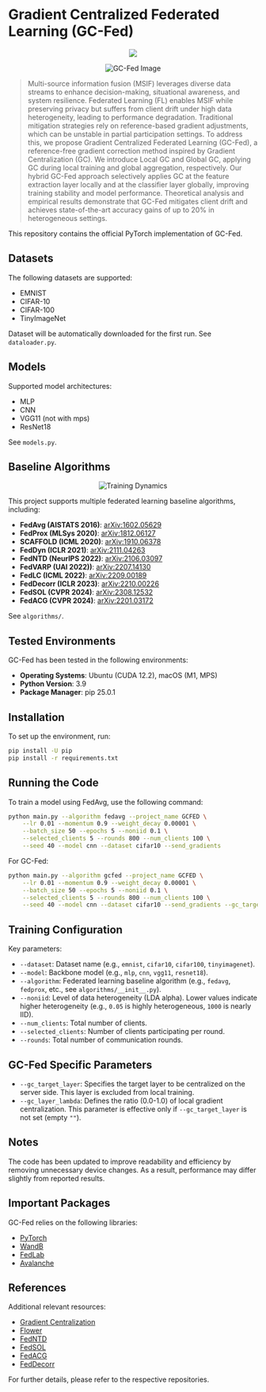 # Gradient Centralized Federated Learning (GC-Fed)
<p align="center">
        <a href="https://arxiv.org/abs/2503.13180"><img src="https://img.shields.io/badge/arXiv-2503.13180-b31c1c"></a>
</p>

<p align="center">
    <img src="https://github.com/user-attachments/assets/e8d00e05-c6c4-4734-bb3d-e5188f0066d0" alt="GC-Fed Image">
</p>

>Multi-source information fusion (MSIF) leverages diverse data streams to enhance decision-making, situational awareness, and system resilience. Federated Learning (FL) enables MSIF while preserving privacy but suffers from client drift under high data heterogeneity, leading to performance degradation. Traditional mitigation strategies rely on reference-based gradient adjustments, which can be unstable in partial participation settings. To address this, we propose Gradient Centralized Federated Learning (GC-Fed), a reference-free gradient correction method inspired by Gradient Centralization (GC). We introduce Local GC and Global GC, applying GC during local training and global aggregation, respectively. Our hybrid GC-Fed approach selectively applies GC at the feature extraction layer locally and at the classifier layer globally, improving training stability and model performance. Theoretical analysis and empirical results demonstrate that GC-Fed mitigates client drift and achieves state-of-the-art accuracy gains of up to 20% in heterogeneous settings.




This repository contains the official PyTorch implementation of GC-Fed.

## Datasets

The following datasets are supported:

- EMNIST
- CIFAR-10
- CIFAR-100
- TinyImageNet

Dataset will be automatically downloaded for the first run. See `dataloader.py`.

## Models

Supported model architectures:

- MLP
- CNN
- VGG11 (not with mps)
- ResNet18

See `models.py`.

## Baseline Algorithms
<p align="center">
    <img src="https://github.com/user-attachments/assets/acb90844-f338-4e70-bf12-956c950c947e" alt="Training Dynamics">
</p>

This project supports multiple federated learning baseline algorithms, including:

- **FedAvg (AISTATS 2016)**: [arXiv:1602.05629](https://arxiv.org/abs/1602.05629)
- **FedProx (MLSys 2020)**: [arXiv:1812.06127](https://arxiv.org/abs/1812.06127)
- **SCAFFOLD (ICML 2020)**: [arXiv:1910.06378](https://arxiv.org/abs/1910.06378)
- **FedDyn (ICLR 2021)**: [arXiv:2111.04263](https://arxiv.org/abs/2111.04263)
- **FedNTD (NeurIPS 2022)**: [arXiv:2106.03097](https://arxiv.org/abs/2106.03097)
- **FedVARP (UAI 2022))**: [arXiv:2207.14130](https://arxiv.org/abs/2207.14130)
- **FedLC (ICML 2022)**: [arXiv:2209.00189](https://arxiv.org/abs/2209.00189)
- **FedDecorr (ICLR 2023)**: [arXiv:2210.00226](https://arxiv.org/abs/2210.00226)
- **FedSOL (CVPR 2024)**: [arXiv:2308.12532](https://arxiv.org/abs/2308.12532)
- **FedACG (CVPR 2024)**: [arXiv:2201.03172](https://arxiv.org/abs/2201.03172)


See `algorithms/`.

## Tested Environments

GC-Fed has been tested in the following environments:

- **Operating Systems**: Ubuntu (CUDA 12.2), macOS (M1, MPS)
- **Python Version**: 3.9
- **Package Manager**: pip 25.0.1

## Installation

To set up the environment, run:

```sh
pip install -U pip
pip install -r requirements.txt
```

## Running the Code

To train a model using FedAvg, use the following command:

```sh
python main.py --algorithm fedavg --project_name GCFED \
    --lr 0.01 --momentum 0.9 --weight_decay 0.00001 \
    --batch_size 50 --epochs 5 --noniid 0.1 \
    --selected_clients 5 --rounds 800 --num_clients 100 \
    --seed 40 --model cnn --dataset cifar10 --send_gradients
```

For GC-Fed:

```sh
python main.py --algorithm gcfed --project_name GCFED \
    --lr 0.01 --momentum 0.9 --weight_decay 0.00001 \
    --batch_size 50 --epochs 5 --noniid 0.1 \
    --selected_clients 5 --rounds 800 --num_clients 100 \
    --seed 40 --model cnn --dataset cifar10 --send_gradients --gc_target_layer fc2
```

## Training Configuration

Key parameters:

- `--dataset`: Dataset name (e.g., `emnist`, `cifar10`, `cifar100`, `tinyimagenet`).
- `--model`: Backbone model (e.g., `mlp`, `cnn`, `vgg11`, `resnet18`).
- `--algorithm`: Federated learning baseline algorithm (e.g., `fedavg`, `fedprox`, etc., see `algorithms/__init__.py`).
- `--noniid`: Level of data heterogeneity (LDA alpha). Lower values indicate higher heterogeneity (e.g., `0.05` is highly heterogeneous, `1000` is nearly IID).
- `--num_clients`: Total number of clients.
- `--selected_clients`: Number of clients participating per round.
- `--rounds`: Total number of communication rounds.

## GC-Fed Specific Parameters

- `--gc_target_layer`: Specifies the target layer to be centralized on the server side. This layer is excluded from local training.
- `--gc_layer_lambda`: Defines the ratio (0.0-1.0) of local gradient centralization. This parameter is effective only if `--gc_target_layer` is not set (empty `""`).

## Notes

The code has been updated to improve readability and efficiency by removing unnecessary device changes. As a result, performance may differ slightly from reported results.

## Important Packages

GC-Fed relies on the following libraries:

- [PyTorch](https://github.com/pytorch/pytorch)
- [WandB](https://github.com/wandb/wandb)
- [FedLab](https://github.com/SMILELab-FL/FedLab)
- [Avalanche](https://github.com/ContinualAI/avalanche/)

## References

Additional relevant resources:
- [Gradient Centralization](https://github.com/Yonghongwei/Gradient-Centralization)
- [Flower](https://github.com/adap/flower)
- [FedNTD](https://github.com/Lee-Gihun/FedNTD)
- [FedSOL](https://github.com/Lee-Gihun/FedSOL)
- [FedACG](https://github.com/geehokim/FedACG)
- [FedDecorr](https://github.com/bytedance/FedDecorr)

For further details, please refer to the respective repositories.
